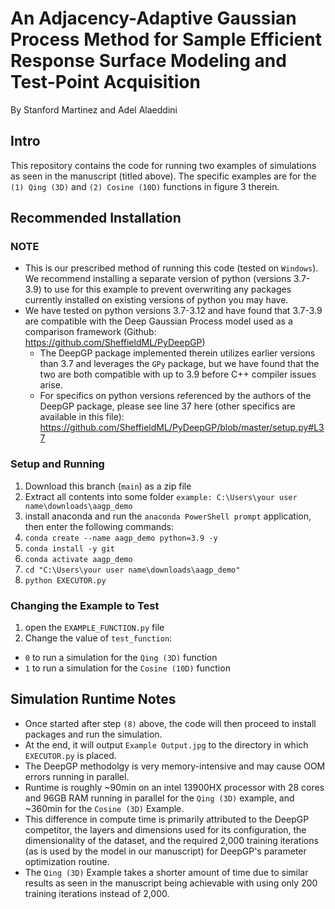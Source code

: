 # An Adjacency-Adaptive Gaussian Process Method for Sample Efficient Response Surface Modeling and Test-Point Acquisition
By Stanford Martinez and Adel Alaeddini


## Intro
This repository contains the code for running two examples of simulations as seen in the manuscript (titled above). The specific examples are for the `(1) Qing (3D)` and `(2) Cosine (10D)` functions in figure 3 therein.

## Recommended Installation
### NOTE
- This is our prescribed method of running this code (tested on `Windows`). We recommend installing a separate version of python (versions 3.7-3.9) to use for this example to prevent overwriting any packages currently installed on existing versions of python you may have.
- We have tested on python versions 3.7-3.12 and have found that 3.7-3.9 are compatible with the Deep Gaussian Process model used as a comparison framework (Github: https://github.com/SheffieldML/PyDeepGP)
  - The DeepGP package implemented therein utilizes earlier versions than 3.7 and leverages the `GPy` package, but we have found that the two are both compatible with up to 3.9 before C++ compiler issues arise.
  - For specifics on python versions referenced by the authors of the DeepGP package, please see line 37 here (other specifics are available in this file): https://github.com/SheffieldML/PyDeepGP/blob/master/setup.py#L37

### Setup and Running
1) Download this branch (`main`) as a zip file
2) Extract all contents into some folder `example: C:\Users\your user name\downloads\aagp_demo`
3) install anaconda and run the `anaconda PowerShell prompt` application, then enter the following commands:
4) `conda create --name aagp_demo python=3.9 -y`
5) `conda install -y git`
6) `conda activate aagp_demo`
7) `cd "C:\Users\your user name\downloads\aagp_demo"`
8) `python EXECUTOR.py`

### Changing the Example to Test
1) open the `EXAMPLE_FUNCTION.py` file
2) Change the value of `test_function`:
  - `0` to run a simulation for the `Qing (3D)` function
  - `1` to run a simulation for the `Cosine (10D)` function

## Simulation Runtime Notes
- Once started after step `(8)` above, the code will then proceed to install packages and run the simulation.
- At the end, it will output `Example Output.jpg` to the directory in which `EXECUTOR.py` is placed.
- The DeepGP methodolgy is very memory-intensive and may cause OOM errors running in parallel.
- Runtime is roughly ~90min on an intel 13900HX processor with 28 cores and 96GB RAM running in parallel for the `Qing (3D)` example, and ~360min for the `Cosine (3D)` Example.
- This difference in compute time is primarily attributed to the DeepGP competitor, the layers and dimensions used for its configuration, the dimensionality of the dataset, and the required 2,000 training iterations (as is used by the model in our manuscript) for DeepGP's parameter optimization routine.
- The `Qing (3D)` Example takes a shorter amount of time due to similar results as seen in the manuscript being achievable with using only 200 training iterations instead of 2,000.

